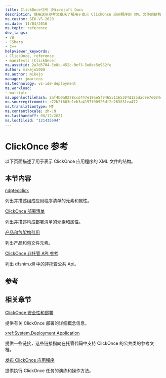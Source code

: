 ```yaml
---
title: ClickOnce引用 |Microsoft Docs
description: 使用这些参考文章来了解用于表示 ClickOnce 应用程序的 XML 文件的结构。
ms.custom: SEO-VS-2020
ms.date: 11/04/2016
ms.topic: reference
dev_langs:
- VB
- CSharp
- C++
helpviewer_keywords:
- ClickOnce, reference
- manifests [ClickOnce]
ms.assetid: 2a7d5704-5e8c-452c-9ef3-5e8ec5e952fe
author: mikejo5000
ms.author: mikejo
manager: jmartens
ms.technology: vs-ide-deployment
ms.workload:
- multiple
ms.openlocfilehash: 2af4b0a0278ccd447e19ae5f946551165304d12bdac9e7e024c6a7e92329c532
ms.sourcegitcommit: c72b2f603e1eb3a4157f00926df2e263831ea472
ms.translationtype: MT
ms.contentlocale: zh-CN
ms.lasthandoff: 08/12/2021
ms.locfileid: "121435694"
---
```

# <a name="clickonce-reference"></a>ClickOnce 参考
以下页面描述了用于表示 ClickOnce 应用程序的 XML 文件的结构。

## <a name="in-this-section"></a>本节内容
 [ndptecclick](../deployment/clickonce-application-manifest.md)

 列出并描述组成应用程序清单的元素和属性。

 [ClickOnce 部署清单](../deployment/clickonce-deployment-manifest.md)

 列出并描述构成部署清单的元素和属性。

 [产品和包架构引用](../deployment/product-and-package-schema-reference.md)

 列出产品和包文件元素。

 [ClickOnce 非托管 API 参考](../deployment/clickonce-unmanaged-api-reference.md)

 列出 dfshim.dll 中的非托管公共 Api。

## <a name="reference"></a>参考

## <a name="related-sections"></a>相关章节
 [ClickOnce 安全性和部署](../deployment/clickonce-security-and-deployment.md)

 提供有关 ClickOnce 部署的详细概念信息。

<xref:System.Deployment.Application>

 提供一些链接，这些链接指向在托管代码中支持 ClickOnce 的公共类的参考文档。

 [发布 ClickOnce 应用程序](../deployment/publishing-clickonce-applications.md)

 提供执行 ClickOnce 任务的演练和操作方法。